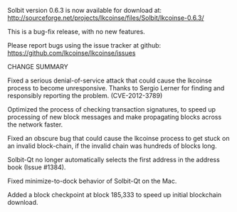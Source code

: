 Solbit version 0.6.3 is now available for download at:
  http://sourceforge.net/projects/lkcoinse/files/Solbit/lkcoinse-0.6.3/

This is a bug-fix release, with no new features.

Please report bugs using the issue tracker at github:
  https://github.com/lkcoinse/lkcoinse/issues

CHANGE SUMMARY

Fixed a serious denial-of-service attack that could cause the
lkcoinse process to become unresponsive. Thanks to Sergio Lerner
for finding and responsibly reporting the problem. (CVE-2012-3789)

Optimized the process of checking transaction signatures, to
speed up processing of new block messages and make propagating
blocks across the network faster.

Fixed an obscure bug that could cause the lkcoinse process to get
stuck on an invalid block-chain, if the invalid chain was
hundreds of blocks long.

Solbit-Qt no longer automatically selects the first address
in the address book (Issue #1384).

Fixed minimize-to-dock behavior of Solbit-Qt on the Mac.

Added a block checkpoint at block 185,333 to speed up initial
blockchain download.
